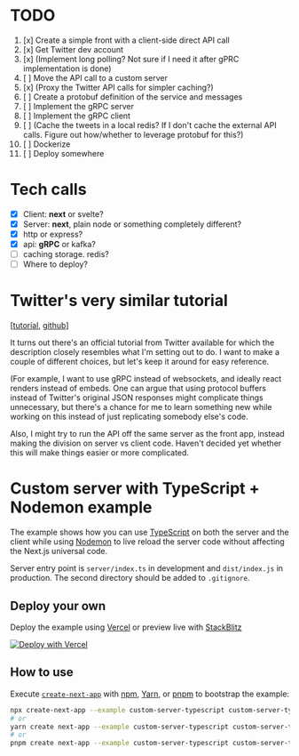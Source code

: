 # TODO

1. [x] Create a simple front with a client-side direct API call
1. [x] Get Twitter dev account
1. [x] (Implement long polling? Not sure if I need it after gPRC implementation is done)
1. [ ] Move the API call to a custom server
1. [x] (Proxy the Twitter API calls for simpler caching?)
1. [ ] Create a protobuf definition of the service and messages
1. [ ] Implement the gRPC server
1. [ ] Implement the gRPC client
1. [ ] (Cache the tweets in a local redis? If I don't cache the external API calls. Figure out how/whether to leverage protobuf for this?)
1. [ ] Dockerize
1. [ ] Deploy somewhere

# Tech calls

- [x] Client: **next** or svelte?
- [x] Server: **next**, plain node or something completely different?
- [x] http or express?
- [x] api: **gRPC** or kafka?
- [ ] caching storage. redis?
- [ ] Where to deploy?

# Twitter's very similar tutorial

[[tutorial](https://developer.twitter.com/en/docs/tutorials/building-an-app-to-stream-tweets), [github](https://github.com/twitterdev/real-time-tweet-streamer)]

It turns out there's an official tutorial from Twitter available for which the description closely resembles what I'm setting out to do. I want to make a couple of different choices, but let's keep it around for easy reference.

(For example, I want to use gRPC instead of websockets, and ideally react renders instead of embeds. One can argue that using protocol buffers instead of Twitter's original JSON responses might complicate things unnecessary, but there's a chance for me to learn something new while working on this instead of just replicating somebody else's code.

Also, I might try to run the API off the same server as the front app, instead making the division on server vs client code. Haven't decided yet whether this will make things easier or more complicated.

# Custom server with TypeScript + Nodemon example

The example shows how you can use [TypeScript](https://typescriptlang.com) on both the server and the client while using [Nodemon](https://nodemon.io/) to live reload the server code without affecting the Next.js universal code.

Server entry point is `server/index.ts` in development and `dist/index.js` in production.
The second directory should be added to `.gitignore`.

## Deploy your own

Deploy the example using [Vercel](https://vercel.com?utm_source=github&utm_medium=readme&utm_campaign=next-example) or preview live with [StackBlitz](https://stackblitz.com/github/vercel/next.js/tree/canary/examples/custom-server-typescript)

[![Deploy with Vercel](https://vercel.com/button)](https://vercel.com/new/git/external?repository-url=https://github.com/vercel/next.js/tree/canary/examples/custom-server-typescript)

## How to use

Execute [`create-next-app`](https://github.com/vercel/next.js/tree/canary/packages/create-next-app) with [npm](https://docs.npmjs.com/cli/init), [Yarn](https://yarnpkg.com/lang/en/docs/cli/create/), or [pnpm](https://pnpm.io) to bootstrap the example:

```bash
npx create-next-app --example custom-server-typescript custom-server-typescript-app
# or
yarn create next-app --example custom-server-typescript custom-server-typescript-app
# or
pnpm create next-app --example custom-server-typescript custom-server-typescript-app
```
